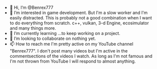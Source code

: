 - 👋 Hi, I’m @Benrex777
- 👀 I’m interested in game development. But I'm a slow worker and I'm easily distracted. This is probably not a good combination when I want to do everything from scratch. c++, vulkan, 3-d Engine, ecosimulator and many things more.
- 🌱 I’m currently learning ...to keep working on a project. 
- 💞️ I’m looking to collaborate on nothing yet. 
- 📫 How to reach me I'm pretty active on my YouTube channel "Benrex777". I don't post many videos but I'm active in the commentsections of the videos I watch. As long as I'm not famous and I'm not thrown from YouTube I will respond to almost anything.

<!---
Benrex777/Benrex777 is a ✨ special ✨ repository because its `README.md` (this file) appears on your GitHub profile.
You can click the Preview link to take a look at your changes.
--->
